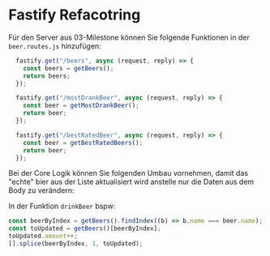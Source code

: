 # Fastify Refacotring

Für den Server aus 03-Milestone können Sie folgende Funktionen in der `beer.routes.js` hinzufügen:

```js
  fastify.get("/beers", async (request, reply) => {
    const beers = getBeers();
    return beers;
  });

  fastify.get("/mostDrankBeer", async (request, reply) => {
    const beer = getMostDrankBeer();
    return beer;
  });

  fastify.get("/bestRatedBeer", async (request, reply) => {
    const beer = getBestRatedBeers();
    return beer;
  });
```

Bei der Core Logik können Sie folgenden Umbau vornehmen, damit das "echte" bier aus der Liste aktualisiert wird anstelle nur die Daten aus dem Body zu verändern:

In der Funktion `drinkBeer` bspw:

```js
const beerByIndex = getBeers().findIndex((b) => b.name === beer.name);
const toUpdated = getBeers()[beerByIndex];
toUpdated.amount++;
[].splice(beerByIndex, 1, toUpdated);
```